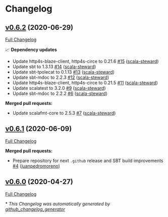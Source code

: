 # Changelog

## [v0.6.2](https://github.com/scala-exercises/scala-exercises-runtime/tree/v0.6.2) (2020-06-29)

[Full Changelog](https://github.com/scala-exercises/scala-exercises-runtime/compare/v0.6.1...v0.6.2)

📈 **Dependency updates**

- Update http4s-blaze-client, http4s-circe to 0.21.6 [\#15](https://github.com/scala-exercises/scala-exercises-runtime/pull/15) ([scala-steward](https://github.com/scala-steward))
- Update sbt to 1.3.13 [\#14](https://github.com/scala-exercises/scala-exercises-runtime/pull/14) ([scala-steward](https://github.com/scala-steward))
- Update sbt-tpolecat to 0.1.13 [\#13](https://github.com/scala-exercises/scala-exercises-runtime/pull/13) ([scala-steward](https://github.com/scala-steward))
- Update sbt-mdoc to 2.2.3 [\#12](https://github.com/scala-exercises/scala-exercises-runtime/pull/12) ([scala-steward](https://github.com/scala-steward))
- Update http4s-blaze-client, http4s-circe to 0.21.5 [\#11](https://github.com/scala-exercises/scala-exercises-runtime/pull/11) ([scala-steward](https://github.com/scala-steward))
- Update scalatest to 3.2.0 [\#9](https://github.com/scala-exercises/scala-exercises-runtime/pull/9) ([scala-steward](https://github.com/scala-steward))
- Update sbt-mdoc to 2.2.2 [\#6](https://github.com/scala-exercises/scala-exercises-runtime/pull/6) ([scala-steward](https://github.com/scala-steward))

**Merged pull requests:**

- Update scalafmt-core to 2.5.3 [\#7](https://github.com/scala-exercises/scala-exercises-runtime/pull/7) ([scala-steward](https://github.com/scala-steward))

## [v0.6.1](https://github.com/scala-exercises/scala-exercises-runtime/tree/v0.6.1) (2020-06-09)

[Full Changelog](https://github.com/scala-exercises/scala-exercises-runtime/compare/v0.6.0...v0.6.1)

**Merged pull requests:**

- Prepare repository for next `.github` release and SBT build improvements [\#4](https://github.com/scala-exercises/scala-exercises-runtime/pull/4) ([juanpedromoreno](https://github.com/juanpedromoreno))

## [v0.6.0](https://github.com/scala-exercises/scala-exercises-runtime/tree/v0.6.0) (2020-04-27)

[Full Changelog](https://github.com/scala-exercises/scala-exercises-runtime/compare/bb689de25da859e30f66b4a9e6b5f500c60300f4...v0.6.0)



\* *This Changelog was automatically generated by [github_changelog_generator](https://github.com/github-changelog-generator/github-changelog-generator)*
